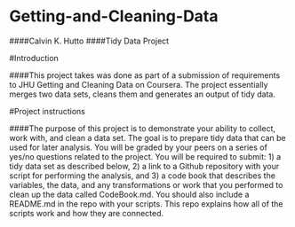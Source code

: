 # Getting-and-Cleaning-Data

####Calvin K. Hutto
####Tidy Data Project

#Introduction

####This project takes was done as part of a submission of requirements to JHU Getting and Cleaning Data on Coursera.  The project essentially merges two data sets, cleans them and generates an output of tidy data.

#Project instructions

####The purpose of this project is to demonstrate your ability to collect, work with, and clean a data set. The goal is to prepare tidy data that can be used for later analysis. You will be graded by your peers on a series of yes/no questions related to the project. You will be required to submit: 1) a tidy data set as described below, 2) a link to a Github repository with your script for performing the analysis, and 3) a code book that describes the variables, the data, and any transformations or work that you performed to clean up the data called CodeBook.md. You should also include a README.md in the repo with your scripts. This repo explains how all of the scripts work and how they are connected.
